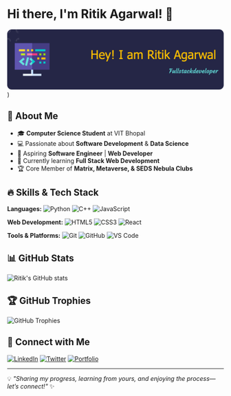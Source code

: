 # Hi there, I'm Ritik Agarwal! 👋

![GitHub Banner](https://raw.githubusercontent.com/Ritik0712-ai/Ritik0712-ai/main/github-header-image-real.png)
)


## 🚀 About Me

- 🎓 **Computer Science Student** at VIT Bhopal
- 💻 Passionate about **Software Development** & **Data Science**
- 🚀 Aspiring **Software Engineer** | **Web Developer**
- 🌱 Currently learning **Full Stack Web Development**
- 🏆 Core Member of **Matrix, Metaverse, & SEDS Nebula Clubs**

## 🔥 Skills & Tech Stack

**Languages:**
![Python](https://img.shields.io/badge/Python-3776AB?style=for-the-badge&logo=python&logoColor=white)
![C++](https://img.shields.io/badge/C++-00599C?style=for-the-badge&logo=c%2B%2B&logoColor=white)
![JavaScript](https://img.shields.io/badge/JavaScript-F7DF1E?style=for-the-badge&logo=javascript&logoColor=black)

**Web Development:**
![HTML5](https://img.shields.io/badge/HTML5-E34F26?style=for-the-badge&logo=html5&logoColor=white)
![CSS3](https://img.shields.io/badge/CSS3-1572B6?style=for-the-badge&logo=css3&logoColor=white)
![React](https://img.shields.io/badge/React-20232A?style=for-the-badge&logo=react&logoColor=61DAFB)

**Tools & Platforms:**
![Git](https://img.shields.io/badge/Git-F05032?style=for-the-badge&logo=git&logoColor=white)
![GitHub](https://img.shields.io/badge/GitHub-181717?style=for-the-badge&logo=github&logoColor=white)
![VS Code](https://img.shields.io/badge/VS%20Code-007ACC?style=for-the-badge&logo=visual-studio-code&logoColor=white)

## 📊 GitHub Stats
![Ritik's GitHub stats](https://github-readme-stats.vercel.app/api?username=Ritik0712-ai&show_icons=true&theme=radical)

## 🏆 GitHub Trophies
![GitHub Trophies](https://github-profile-trophy.vercel.app/?username=Ritik0712-ai&theme=onedark&margin-w=15)

## 🔗 Connect with Me

[![LinkedIn](https://img.shields.io/badge/LinkedIn-0A66C2?style=for-the-badge&logo=linkedin&logoColor=white)](https://www.linkedin.com/in/your-profile)
[![Twitter](https://img.shields.io/badge/Twitter-1DA1F2?style=for-the-badge&logo=twitter&logoColor=white)](https://twitter.com/your-profile)
[![Portfolio](https://img.shields.io/badge/Portfolio-000?style=for-the-badge&logo=firefox&logoColor=white)](https://your-portfolio.com)

---
💡 _"Sharing my progress, learning from yours, and enjoying the process—let’s connect!"_ ✨


<!--
**Ritik0712-ai/Ritik0712-ai** is a ✨ _special_ ✨ repository because its `README.md` (this file) appears on your GitHub profile.

Here are some ideas to get you started:

- 🔭 I’m currently working on ...
- 🌱 I’m currently learning ...
- 👯 I’m looking to collaborate on ...
- 🤔 I’m looking for help with ...
- 💬 Ask me about ...
- 📫 How to reach me: ...
- 😄 Pronouns: ...
- ⚡ Fun fact: ...
-->
